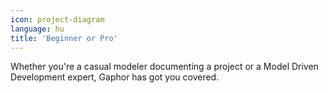 ```yaml
---
icon: project-diagram
language: hu
title: 'Beginner or Pro'
---
```


Whether you're a casual modeler documenting a project or a Model Driven
Development expert, Gaphor has got you covered.
